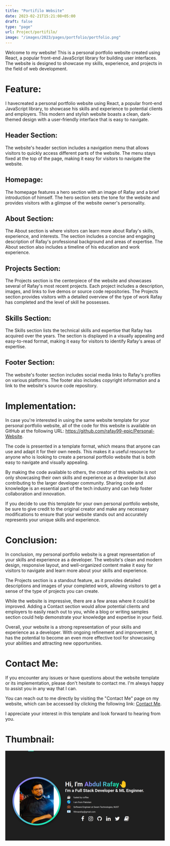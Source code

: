 ```yaml
---
title: "Portifilo Website"
date: 2023-02-21T15:21:08+05:00
draft: false
type: "page"
url: Project/portifilo/
image: "/images/2023/pages/portfolio/portfolio.png"
---
```


Welcome to my website! This is a personal portfolio website created using React, a popular front-end JavaScript library for building user interfaces. The website is designed to showcase my skills, experience, and projects in the field of web development.

# Feature:
I havecreated a personal portfolio website using React, a popular front-end JavaScript library, to showcase his skills and experience to potential clients and employers. This modern and stylish website boasts a clean, dark-themed design with a user-friendly interface that is easy to navigate.

## Header Section:
The website's header section includes a navigation menu that allows visitors to quickly access different parts of the website. The menu stays fixed at the top of the page, making it easy for visitors to navigate the website.

## Homepage:
The homepage features a hero section with an image of Rafay and a brief introduction of himself. The hero section sets the tone for the website and provides visitors with a glimpse of the website owner's personality.

## About Section:
The About section is where visitors can learn more about Rafay's skills, experience, and interests. The section includes a concise and engaging description of Rafay's professional background and areas of expertise. The About section also includes a timeline of his education and work experience.

## Projects Section:

The Projects section is the centerpiece of the website and showcases several of Rafay's most recent projects. Each project includes a description, images, and links to live demos or source code repositories. The Projects section provides visitors with a detailed overview of the type of work Rafay has completed and the level of skill he possesses.

## Skills Section:
The Skills section lists the technical skills and expertise that Rafay has acquired over the years. The section is displayed in a visually appealing and easy-to-read format, making it easy for visitors to identify Rafay's areas of expertise.

## Footer Section:
The website's footer section includes social media links to Rafay's profiles on various platforms. The footer also includes copyright information and a link to the website's source code repository.

# Implementation: 
In case you're interested in using the same website template for your personal portfolio website, all of the code for this website is available on GitHub at the following URL: https://github.com/rafay99-epic/Personal-Website.

The code is presented in a template format, which means that anyone can use and adapt it for their own needs. This makes it a useful resource for anyone who is looking to create a personal portfolio website that is both easy to navigate and visually appealing.

By making the code available to others, the creator of this website is not only showcasing their own skills and experience as a developer but also contributing to the larger developer community. Sharing code and knowledge is an essential part of the tech industry and can help foster collaboration and innovation.

If you decide to use this template for your own personal portfolio website, be sure to give credit to the original creator and make any necessary modifications to ensure that your website stands out and accurately represents your unique skills and experience.

# Conclusion:
In conclusion, my  personal portfolio website is a great representation of your skills and experience as a developer. The website's clean and modern design, responsive layout, and well-organized content make it easy for visitors to navigate and learn more about your skills and experience.

The Projects section is a standout feature, as it provides detailed descriptions and images of your completed work, allowing visitors to get a sense of the type of projects you can create.

While the website is impressive, there are a few areas where it could be improved. Adding a Contact section would allow potential clients and employers to easily reach out to you, while a blog or writing samples section could help demonstrate your knowledge and expertise in your field.

Overall, your website is a strong representation of your skills and experience as a developer. With ongoing refinement and improvement, it has the potential to become an even more effective tool for showcasing your abilities and attracting new opportunities.

# Contact Me:
If you encounter any issues or have questions about the website template or its implementation, please don't hesitate to contact me. I'm always happy to assist you in any way that I can.

You can reach out to me directly by visiting the "Contact Me" page on my website, which can be accessed by clicking the following link: [Contact Me](https://future-insight.blog/contact/).

I appreciate your interest in this template and look forward to hearing from you.

# Thumbnail:
![image](/images/2023/pages/portfolio/portfolio.png)

